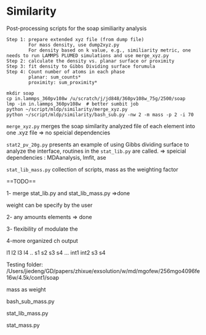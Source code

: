 # Similarity

Post-processing scripts for the soap similiarity analysis

```
Step 1: prepare extended xyz file (from dump file)
        For mass density, use dump2xyz.py
        For density based on k value, e.g., similiarity metric, one needs to run LAMMPS PLUMED simulations and use merge_xyz.py
Step 2: calculate the density vs. planar surface or proximity
Step 3: fit density to Gibbs Dividing surface forumula
Step 4: Count number of atoms in each phase
        planar: sum_counts*
        proximity: sum_proximity*
```

```
mkdir soap
cp in.lammps_360pv108w /u/scratch/j/jd848/360pv108w_75g/2500/soap
lmp -in in.lammps_360pv108w  # better sumbit job
python ~/script/mldp/similarity/merge_xyz.py
python ~/script/mldp/similarity/bash_sub.py -nw 2 -m mass -p 2 -i 70
```



`merge_xyz.py` merges the soap similarity analyzed file of each element into one .xyz file => no speicial dependencies



`stat2_pv_20g.py` presents an example of using Gibbs dividing surface to analyze the interface, routines in the `stat_lib.py` are called.  => speicial dependencies : MDAanalysis, lmfit, ase 

`stat_lib_mass.py`  collection of scripts, mass as the weighting factor





==TODO==

1- merge stat_lib.py and stat_lib_mass.py =>done

weight can be specify by the user

2- any amounts elements  => done

3- flexibility of modulate the 

4-more organized ch output

l1 l2 l3 l4 .. s1 s2 s3 s4 ... int1 int2 s3 s4

Testing folder: /Users/jiedeng/GD/papers/zhixue/exsolution/w/md/mgofew/256mgo4096fe16w/4.5k/cont1/soap


mass as weight 

bash_sub_mass.py

stat_lib_mass.py

stat_mass.py
